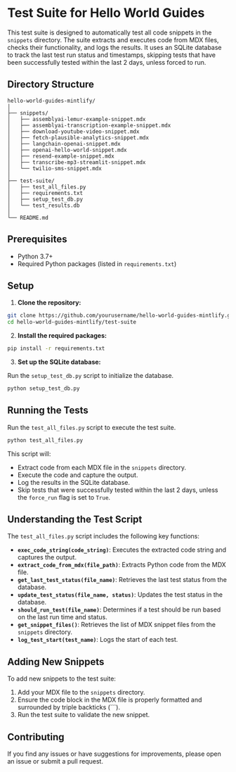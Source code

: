# Test Suite for Hello World Guides

This test suite is designed to automatically test all code snippets in the `snippets` directory. The suite extracts and executes code from MDX files, checks their functionality, and logs the results. It uses an SQLite database to track the last test run status and timestamps, skipping tests that have been successfully tested within the last 2 days, unless forced to run.

## Directory Structure

```
hello-world-guides-mintlify/
│
├── snippets/
│   ├── assemblyai-lemur-example-snippet.mdx
│   ├── assemblyai-transcription-example-snippet.mdx
│   ├── download-youtube-video-snippet.mdx
│   ├── fetch-plausible-analytics-snippet.mdx
│   ├── langchain-openai-snippet.mdx
│   ├── openai-hello-world-snippet.mdx
│   ├── resend-example-snippet.mdx
│   ├── transcribe-mp3-streamlit-snippet.mdx
│   └── twilio-sms-snippet.mdx
│
├── test-suite/
│   ├── test_all_files.py
│   ├── requirements.txt
│   ├── setup_test_db.py
│   └── test_results.db
│
└── README.md
```

## Prerequisites

- Python 3.7+
- Required Python packages (listed in `requirements.txt`)

## Setup

1. **Clone the repository:**

```sh
git clone https://github.com/yourusername/hello-world-guides-mintlify.git
cd hello-world-guides-mintlify/test-suite
```

2. **Install the required packages:**

```sh
pip install -r requirements.txt
```

3. **Set up the SQLite database:**

Run the `setup_test_db.py` script to initialize the database.

```sh
python setup_test_db.py
```

## Running the Tests

Run the `test_all_files.py` script to execute the test suite.

```sh
python test_all_files.py
```

This script will:

- Extract code from each MDX file in the `snippets` directory.
- Execute the code and capture the output.
- Log the results in the SQLite database.
- Skip tests that were successfully tested within the last 2 days, unless the `force_run` flag is set to `True`.

## Understanding the Test Script

The `test_all_files.py` script includes the following key functions:

- **`exec_code_string(code_string)`**: Executes the extracted code string and captures the output.
- **`extract_code_from_mdx(file_path)`**: Extracts Python code from the MDX file.
- **`get_last_test_status(file_name)`**: Retrieves the last test status from the database.
- **`update_test_status(file_name, status)`**: Updates the test status in the database.
- **`should_run_test(file_name)`**: Determines if a test should be run based on the last run time and status.
- **`get_snippet_files()`**: Retrieves the list of MDX snippet files from the `snippets` directory.
- **`log_test_start(test_name)`**: Logs the start of each test.

## Adding New Snippets

To add new snippets to the test suite:

1. Add your MDX file to the `snippets` directory.
2. Ensure the code block in the MDX file is properly formatted and surrounded by triple backticks (```).
3. Run the test suite to validate the new snippet.

## Contributing

If you find any issues or have suggestions for improvements, please open an issue or submit a pull request.